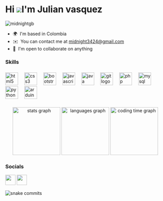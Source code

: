 Hi ![](https://user-images.githubusercontent.com/18350557/176309783-0785949b-9127-417c-8b55-ab5a4333674e.gif)I'm Julian vasquez
======================================================================================================================================
<p align="left"> <img src="https://komarev.com/ghpvc/?username=midnightgb&label=Profile%20views&color=0e75b6&style=flat" alt="midnightgb" /> </p>


* 🌍  I'm based in Colombia
* ✉️  You can contact me at [midnight3424@gmail.com](mailto:midnight3424@gmail.com)
* 🤝  I'm open to collaborate on anything

### Skills
###

<div align="left">
  <img src="https://cdn.jsdelivr.net/gh/devicons/devicon/icons/html5/html5-original.svg" height="40" alt="html5 logo"  />
  <img width="12" />
  <img src="https://cdn.jsdelivr.net/gh/devicons/devicon/icons/css3/css3-original.svg" height="40" alt="css3 logo"  />
  <img width="12" />
  <img src="https://cdn.jsdelivr.net/gh/devicons/devicon/icons/bootstrap/bootstrap-original.svg" height="40" alt="bootstrap logo"  />
  <img width="12" />
  <img src="https://cdn.jsdelivr.net/gh/devicons/devicon/icons/javascript/javascript-original.svg" height="40" alt="javascript logo"  />
  <img width="12" />
  <img src="https://cdn.jsdelivr.net/gh/devicons/devicon/icons/java/java-original.svg" height="40" alt="java logo"  />
  <img width="12" />
  <img src="https://cdn.simpleicons.org/git/F05032" height="40" alt="git logo"  />
  <img width="12" />
  <img src="https://cdn.simpleicons.org/php/777BB4" height="40" alt="php logo"  />
  <img width="12" />
  <img src="https://cdn.jsdelivr.net/gh/devicons/devicon/icons/mysql/mysql-original.svg" height="40" alt="mysql logo"  />
  <img width="12" />
  <!-- <img src="https://cdn.simpleicons.org/codeigniter/EF4223" height="40" alt="codeigniter logo"  /> -->
  <img width="12" />
  <img src="https://cdn.jsdelivr.net/gh/devicons/devicon/icons/python/python-original.svg" height="40" alt="python logo"  />
  <img width="12" />
  <img src="https://cdn.simpleicons.org/arduino/00979D" height="40" alt="arduino logo"  />
</div>

###

<div align="center">
<!--   <img src="https://readme-stats-two-pi.vercel.app/api?username=midnightgb&show_icons=true&include_all_commits=true&hide_border=true&theme=dark&locale=en&hide_border=false&order=1&count_private=true" height="150" alt="stats graph"  />
  <img src="https://readme-stats-two-pi.vercel.app/api/top-langs?username=midnightgb&locale=en&hide_title=false&layout=compact&card_width=320&langs_count=6&theme=dark&hide_border=false&order=2&exclude_repo=readme-stats&hide=html" height="150" alt="languages graph"  /> -->
  <img src="https://github-readme-stats.vercel.app/api?username=midnightgb&show_icons=true&include_all_commits=true&hide_border=true&theme=dark&locale=en&hide_border=false&order=1&count_private=true" height="150" alt="stats graph"  />
  <img src="https://github-readme-stats.vercel.app/api/top-langs?username=midnightgb&locale=en&hide_title=false&layout=compact&card_width=320&langs_count=6&theme=dark&hide_border=false&order=2&exclude_repo=readme-stats&hide=html,css,sass" height="150" alt="languages graph"  /> 
  
   <img src="https://github-readme-stats.vercel.app/api/wakatime?username=midnightgb&theme=dark&langs_count=5" height="150" alt="coding time graph"/>
</div>

###

### Socials

<p align="left"> 
  <a href="#" rel="noreferrer"><img src="https://raw.githubusercontent.com/danielcranney/readme-generator/main/public/icons/socials/github.svg" width="32" height="32" /></a> 
  <a href="https://www.twitch.tv/midnight_gb" target="_blank" rel="noreferrer"><img src="https://raw.githubusercontent.com/danielcranney/readme-generator/main/public/icons/socials/twitch.svg" width="32" height="32" /></a></p>

  <img src="https://raw.githubusercontent.com/midnightgb/midnightgb/output/github-contribution-grid-snake-dark.svg" alt="snake commits" />
<!---
### Support Me
-->
<!---
<a href="https://www.buymeacoffee.com/midnightgb"><img src="https://cdn.buymeacoffee.com/buttons/v2/default-yellow.png" width="200" /></a>
-->
